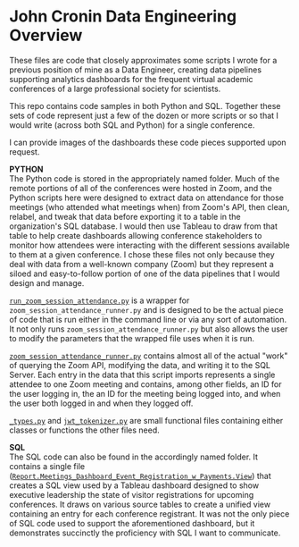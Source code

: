 # John Cronin Data Engineering Overview

These files are code that closely approximates some scripts I wrote for a previous position of mine as a Data Engineer, creating data pipelines supporting analytics dashboards for the frequent virtual academic conferences of a large professional society for scientists.

This repo contains code samples in both Python and SQL. Together these sets of code represent just a few of the dozen or more scripts or so that I would write (across both SQL and Python) for a single conference. 

I can provide images of the dashboards these code pieces supported upon request.

**PYTHON**  
The Python code is stored in the appropriately named folder. Much of the remote portions of all of the conferences were hosted in Zoom, and the Python scripts here were designed to extract data on attendance for those meetings (who attended what meetings when) from Zoom's API, then clean, relabel, and tweak that data before exporting it to a table in the organization's SQL database. I would then use Tableau to draw from that table to help create dashboards allowing conference stakeholders to monitor how attendees were interacting with the different sessions available to them at a given conference. I chose these files not only because they deal with data from a well-known company (Zoom) but they represent a siloed and easy-to-follow portion of one of the data pipelines that I would design and manage.

[`run_zoom_session_attendance.py`](https://github.com/croninjohn/data_pipeline_code_samples/blob/master/Python/run_zoom_session_attendance.py) is a wrapper for `zoom_session_attendance_runner.py` and is designed to be the actual piece
of code that is run either in the command line or via any sort of automation. It not only runs `zoom_session_attendance_runner.py` but also allows the user to modify the parameters that the wrapped file uses when it is run.

[`zoom_session_attendance_runner.py`](https://github.com/croninjohn/data_pipeline_code_samples/blob/master/Python/fall_meeting_2021/zoom_session_attendance_runner.py) contains almost all of the actual "work" of querying the Zoom API, modifying the data, and writing it to the SQL Server. Each entry in the data that this script imports represents a single attendee to one Zoom meeting and contains, among other fields, an ID for the user logging in, the an ID for the meeting being logged into, and when the user both logged in and when they logged off.


[`_types.py`](https://github.com/croninjohn/data_pipeline_code_samples/blob/master/Python/fall_meeting_2021/librum/_types.py) and [`jwt_tokenizer.py`](https://github.com/croninjohn/data_pipeline_code_samples/blob/master/Python/fall_meeting_2021/librum/jwt_tokenizer.py) are small functional files containing either classes or functions the other files need.

**SQL**   
The SQL code can also be found in the accordingly named folder. It contains a single file ([`Report.Meetings_Dashboard_Event_Registration_w_Payments.View`](https://github.com/croninjohn/data_pipeline_code_samples/blob/master/SQL/Report.Meetings_Dashboard_Event_Registration_w_Payments.View.sql))  that creates a SQL view used by a Tableau dashboard designed to show executive leadership the state of visitor registrations for upcoming conferences. It draws on various source tables to create a unified view containing an entry for each conference registrant. It was not the only piece of SQL code used to support the aforementioned dashboard, but it demonstrates succinctly the proficiency with SQL I want to communicate.

